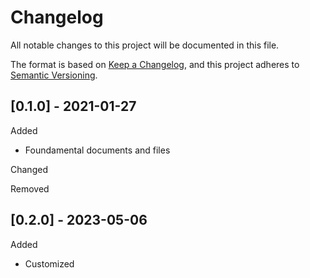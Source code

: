 # Changelog

All notable changes to this project will be documented in this file.

The format is based on [Keep a Changelog](https://keepachangelog.com/en/1.0.0/),
and this project adheres to [Semantic Versioning](https://semver.org/spec/v2.0.0.html).

## [0.1.0] - 2021-01-27

Added

- Foundamental documents and files

Changed

Removed

## [0.2.0] - 2023-05-06

Added

- Customized
